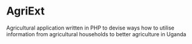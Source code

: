 # AgriExt
Agricultural application written in PHP to devise ways how to utilise information from agricultural households to better agriculture in Uganda
